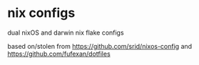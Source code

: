 # nix configs

dual nixOS and darwin nix flake configs

based on/stolen from https://github.com/srid/nixos-config and https://github.com/fufexan/dotfiles
